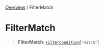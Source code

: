 [Overview](../index.md) / FilterMatch

# FilterMatch

> **FilterMatch**: [`FilterCondition`](FilterCondition.md)\[`"match"`\]
